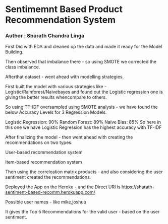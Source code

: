 # Sentimemnt Based Product Recommendation System 

### Author : Sharath Chandra Linga 

First Did with EDA and cleaned up the data and made it ready for the Model Building. 

Then observed that imbalance there - so using SMOTE we corrected the class imbalance. 

Afterthat dataset - went ahead with modelling strategies.

First built the model with various strategies like - Logistic/Rainforest/Naivebayes and found out the Logistic regression one is giving the better results whencompare to others. 

So using TF-IDF oversampled using SMOTE analysis - we have found the below Accuracy Levels for 3 Regression Models.

Logistic Regression: 90%
Random Forest: 89%
Naive Bias: 85%
So here in this one we have Logistic Regression has the highest accuracy with TF-IDF

After finalizing the model - then went ahead with creating the recommendations on two types. 

User-based recommendation system

Item-based recommendation system

Then using the correleation matrix products - and also considering the user sentiment created the recommendations. 

Deployed the App on the Heroku - and the Direct URI is https://sharath-sentiment-based-recomm.herokuapp.com/ 

Possible user names - like mike,joshua 

It gives the Top 5 Recommendations for the valid user - based on the user sentiment. 